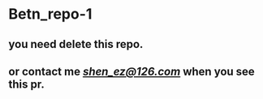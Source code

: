 # Betn_repo-1
## you need delete this repo.
## or contact me *shen_ez@126.com* when you see this pr.
